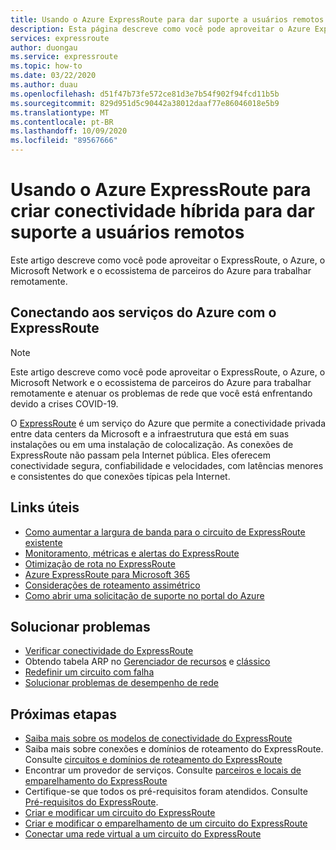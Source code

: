 ```yaml
---
title: Usando o Azure ExpressRoute para dar suporte a usuários remotos
description: Esta página descreve como você pode aproveitar o Azure ExpressRoute para habilitar o trabalho remotamente devido ao pandemia COVID-19.
services: expressroute
author: duongau
ms.service: expressroute
ms.topic: how-to
ms.date: 03/22/2020
ms.author: duau
ms.openlocfilehash: d51f47b73fe572ce81d3e7b54f902f94fcd11b5b
ms.sourcegitcommit: 829d951d5c90442a38012daaf77e86046018e5b9
ms.translationtype: MT
ms.contentlocale: pt-BR
ms.lasthandoff: 10/09/2020
ms.locfileid: "89567666"
---
```

# <a name="using-azure-expressroute-to-create-hybrid-connectivity-to-support-remote-users"></a>Usando o Azure ExpressRoute para criar conectividade híbrida para dar suporte a usuários remotos

Este artigo descreve como você pode aproveitar o ExpressRoute, o Azure, o Microsoft Network e o ecossistema de parceiros do Azure para trabalhar remotamente.

## <a name="connecting-to-azure-services-with-expressroute"></a>Conectando aos serviços do Azure com o ExpressRoute

>[!NOTE]
>Este artigo descreve como você pode aproveitar o ExpressRoute, o Azure, o Microsoft Network e o ecossistema de parceiros do Azure para trabalhar remotamente e atenuar os problemas de rede que você está enfrentando devido a crises COVID-19.
>

O [ExpressRoute](expressroute-introduction.md) é um serviço do Azure que permite a conectividade privada entre data centers da Microsoft e a infraestrutura que está em suas instalações ou em uma instalação de colocalização. As conexões de ExpressRoute não passam pela Internet pública. Eles oferecem conectividade segura, confiabilidade e velocidades, com latências menores e consistentes do que conexões típicas pela Internet.

## <a name="useful-links"></a>Links úteis

* [Como aumentar a largura de banda para o circuito de ExpressRoute existente](expressroute-howto-circuit-portal-resource-manager.md#modify)
* [Monitoramento, métricas e alertas do ExpressRoute](expressroute-monitoring-metrics-alerts.md#expressroute-gateway-connections-in-bitsseconds)
* [Otimização de rota no ExpressRoute](expressroute-optimize-routing.md)
* [Azure ExpressRoute para Microsoft 365](/microsoft-365/enterprise/azure-expressroute)
* [Considerações de roteamento assimétrico](expressroute-asymmetric-routing.md)
* [Como abrir uma solicitação de suporte no portal do Azure](https://portal.azure.com/#blade/Microsoft_Azure_Support/HelpAndSupportBlade/overview)

## <a name="troubleshoot"></a>Solucionar problemas

* [Verificar conectividade do ExpressRoute](expressroute-troubleshooting-expressroute-overview.md)
* Obtendo tabela ARP no [Gerenciador de recursos](expressroute-troubleshooting-arp-resource-manager.md) e [clássico](expressroute-troubleshooting-arp-classic.md)
* [Redefinir um circuito com falha](reset-circuit.md)
* [Solucionar problemas de desempenho de rede](expressroute-troubleshooting-network-performance.md)

## <a name="next-steps"></a>Próximas etapas

* [Saiba mais sobre os modelos de conectividade do ExpressRoute](expressroute-connectivity-models.md)
* Saiba mais sobre conexões e domínios de roteamento do ExpressRoute. Consulte [circuitos e domínios de roteamento do ExpressRoute](expressroute-circuit-peerings.md)
* Encontrar um provedor de serviços. Consulte [parceiros e locais de emparelhamento do ExpressRoute](expressroute-locations.md)
* Certifique-se que todos os pré-requisitos foram atendidos. Consulte [Pré-requisitos do ExpressRoute](expressroute-prerequisites.md).
* [Criar e modificar um circuito do ExpressRoute](expressroute-howto-circuit-portal-resource-manager.md)
* [Criar e modificar o emparelhamento de um circuito do ExpressRoute](expressroute-howto-routing-portal-resource-manager.md)
* [Conectar uma rede virtual a um circuito do ExpressRoute](expressroute-howto-linkvnet-portal-resource-manager.md)

